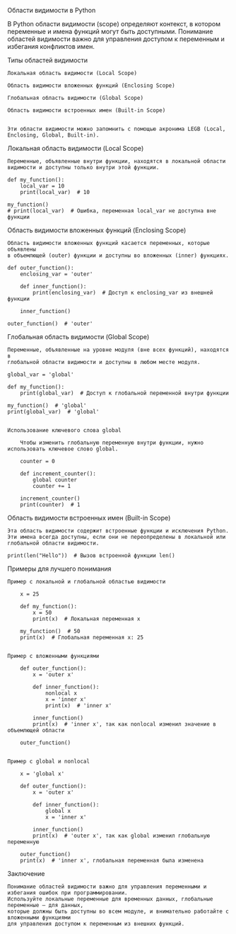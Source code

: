 

Области видимости в Python

В Python области видимости (scope) определяют контекст, в котором переменные и имена функций могут быть доступными.
Понимание областей видимости важно для управления доступом к переменным и избегания конфликтов имен.


Типы областей видимости

    Локальная область видимости (Local Scope)

    Область видимости вложенных функций (Enclosing Scope)

    Глобальная область видимости (Global Scope)

    Область видимости встроенных имен (Built-in Scope)


    Эти области видимости можно запомнить с помощью акронима LEGB (Local, Enclosing, Global, Built-in).


Локальная область видимости (Local Scope)

    Переменные, объявленные внутри функции, находятся в локальной области видимости и доступны только внутри этой функции.

    def my_function():
        local_var = 10
        print(local_var)  # 10

    my_function()
    # print(local_var)  # Ошибка, переменная local_var не доступна вне функции


Область видимости вложенных функций (Enclosing Scope)

    Область видимости вложенных функций касается переменных, которые объявлены
    в объемлющей (outer) функции и доступны во вложенных (inner) функциях.

    def outer_function():
        enclosing_var = 'outer'

        def inner_function():
            print(enclosing_var)  # Доступ к enclosing_var из внешней функции

        inner_function()

    outer_function()  # 'outer'


Глобальная область видимости (Global Scope)

    Переменные, объявленные на уровне модуля (вне всех функций), находятся в
    глобальной области видимости и доступны в любом месте модуля.

    global_var = 'global'

    def my_function():
        print(global_var)  # Доступ к глобальной переменной внутри функции

    my_function()  # 'global'
    print(global_var)  # 'global'


    Использование ключевого слова global

        Чтобы изменить глобальную переменную внутри функции, нужно использовать ключевое слово global.

        counter = 0

        def increment_counter():
            global counter
            counter += 1

        increment_counter()
        print(counter)  # 1


Область видимости встроенных имен (Built-in Scope)

    Эта область видимости содержит встроенные функции и исключения Python.
    Эти имена всегда доступны, если они не переопределены в локальной или глобальной области видимости.

    print(len("Hello"))  # Вызов встроенной функции len()


Примеры для лучшего понимания
    
    Пример с локальной и глобальной областью видимости
    
        x = 25
        
        def my_function():
            x = 50
            print(x)  # Локальная переменная x
        
        my_function()  # 50
        print(x)  # Глобальная переменная x: 25

    
    Пример с вложенными функциями
    
        def outer_function():
            x = 'outer x'
        
            def inner_function():
                nonlocal x
                x = 'inner x'
                print(x)  # 'inner x'
        
            inner_function()
            print(x)  # 'inner x', так как nonlocal изменил значение в объемлющей области
        
        outer_function()


    Пример с global и nonlocal
        
        x = 'global x'
        
        def outer_function():
            x = 'outer x'
        
            def inner_function():
                global x
                x = 'inner x'
        
            inner_function()
            print(x)  # 'outer x', так как global изменил глобальную переменную
        
        outer_function()
        print(x)  # 'inner x', глобальная переменная была изменена



Заключение

    Понимание областей видимости важно для управления переменными и избегания ошибок при программировании. 
    Используйте локальные переменные для временных данных, глобальные переменные — для данных, 
    которые должны быть доступны во всем модуле, и внимательно работайте с вложенными функциями 
    для управления доступом к переменным из внешних функций.
